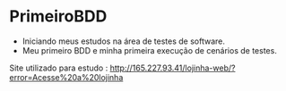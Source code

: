 # PrimeiroBDD

- Iniciando meus estudos na área de testes de software. 
- Meu primeiro BDD e minha primeira execução de cenários de testes. 

Site utilizado para estudo : http://165.227.93.41/lojinha-web/?error=Acesse%20a%20lojinha
